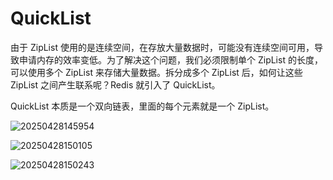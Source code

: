 # QuickList

由于 ZipList 使用的是连续空间，在存放大量数据时，可能没有连续空间可用，导致申请内存的效率变低。为了解决这个问题，我们必须限制单个 ZipList 的长度，可以使用多个 ZipList 来存储大量数据。拆分成多个 ZipList 后，如何让这些 ZipList 之间产生联系呢？Redis 就引入了 QuickList。

QuickList 本质是一个双向链表，里面的每个元素就是一个 ZipList。

![20250428145954](https://djfmdresources.oss-cn-hangzhou.aliyuncs.com/athena/2025-04-28/20250428145954.png)

![20250428150105](https://djfmdresources.oss-cn-hangzhou.aliyuncs.com/athena/2025-04-28/20250428150105.png)

![20250428150243](https://djfmdresources.oss-cn-hangzhou.aliyuncs.com/athena/2025-04-28/20250428150243.png)
